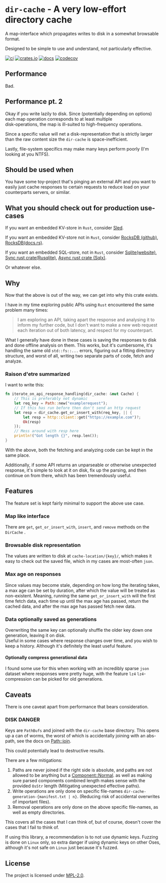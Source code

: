 # `dir-cache` - A very low-effort directory cache

A map-interface which propagates writes to disk 
in a somewhat browsable format.

Designed to be simple to use and understand, 
not particularly effective.

[![ci](https://github.com/MarcusGrass/dir-cache/actions/workflows/main.yml/badge.svg?branch=main)](https://github.com/MarcusGrass/dir-cache/actions/workflows/main.yml)
[![crates.io](https://img.shields.io/crates/v/dir-cache)](https://crates.io/crates/dir-cache)
[![docs](https://docs.rs/dir-cache/badge.svg)](https://docs.rs/dir-cache)
[![codecov](https://codecov.io/gh/MarcusGrass/dir-cache/graph/badge.svg?token=IHKY1G2ARV)](https://codecov.io/gh/MarcusGrass/dir-cache)

## Performance

Bad.

## Performance pt. 2

Okay if you write lazily to disk. 
Since (potentially depending on options) each map operation corresponds to at least multiple  
disk-operations, the map is ill-suited to high-frequency operations.  

Since a specific value will net a disk-representation that is strictly larger than the raw content size the `dir-cache` is space-inefficient.

Lastly, file-system specifics may make many keys perform poorly (I'm looking at you NTFS).

## Should be used when

You have some toy-project that's pinging an external 
API and you want to easily just cache responses to certain requests
to reduce load on your counterparts servers, or similar.  

## What you should check out for production use-cases

If you want an embedded KV-store in `Rust`, consider [Sled](https://docs.rs/sled/latest/sled/).

If you want an embedded KV-store not in `Rust`, consider [RocksDB (github)](https://github.com/facebook/rocksdb), 
[RocksDB(docs.rs)](https://docs.rs/rocksdb/latest/rocksdb/).

If you want an embedded SQL-store, not in `Rust`, consider [Sqlite(website)](https://www.sqlite.org/index.html), 
[Sync rust crate(Rusqlite)](https://crates.io/crates/rusqlite), [Async rust crate (Sqlx)](https://crates.io/crates/sqlx).

Or whatever else.

## Why

Now that the above is out of the way, we can get into why this crate exists.  

I have in my time exploring public APIs using `Rust` encountered the same problem many times:
>I am exploring an API, taking apart the response and analysing it to inform my further code, but I don't want to 
make a new web request each iteration out of both latency, and respect for my counterpart. 

What I generally have done in these cases is saving the responses to disk and done offline analysis on them. 
This works, but it's cumbersome, it's handling the same old `std::fs::...` errors, figuring out a fitting directory 
structure, and worst of all, writing two separate parts of code, fetch and analyze.

### Raison d'etre summarized

I want to write this:

```Rust
fn iterate_on_api_response_handling(dir_cache: &mut Cache) {
    // This is preferably not dynamic
    let req_key = Path::new("examplerequest");
    // If this has run before then don't send an http request
    let resp = dir_cache.get_or_insert_with(req_key, || {
        let resp = http::client::get("https://example.com")?;
        Ok(resp)
    });
    // Mess around with resp here
    println!("Got length {}", resp.len());
}
```

With the above, both the fetching and analyzing code can be kept in the same place.

Additionally, if some API returns an unparseable or otherwise unexpected response, 
it's simple to look at it on disk, fix up the parsing, and then continue on from there, which 
has been tremendously useful.

## Features

The feature set is kept fairly minimal to support the above use case.

### Map like interface

There are `get`, `get_or_insert_with`, `insert`, and `remove` methods on the `DirCache` .

### Browsable disk representation

The values are written to disk at `cache-location/{key}/`, which makes it easy to check out the saved 
file, which in my cases are most-often `json`.

### Max age on responses

Since values may become stale, depending on how long the iterating takes, a max age can be set by duration, 
after which the value will be treated as non-existent. Meaning, running the same `get_or_insert_with` will 
the first time fetch data, each time up until the max age has passed, return the cached data, and after the 
max age has passed fetch new data.

### Data optionally saved as generations

Overwriting the same key can optionally shuffle the older key down one generation, leaving it on disk.  
Useful in some cases where response changes over time, and you wish to keep a history. 
Although it's definitely the least useful feature.

#### Optionally compress generational data

I found some use for this when working with an incredibly sparse `json` dataset where responses were pretty huge, 
with the feature `lz4` `lz4`-compression can be picked for old generations.


## Caveats

There is one caveat apart from performance that bears consideration.

### DISK DANGER

Keys are `PathBufs` and joined with the `dir-cache` base directory. This opens up a can of worms, 
the worst of which is accidentally joining with an abs-path, see the docs on [Path::join](https://doc.rust-lang.org/std/path/struct.Path.html#method.join).

This could potentially lead to destructive results.

There are a few mitigations:

1. Paths are never joined if the right side is absolute, and paths are not allowed to be anything but a [Component::Normal](https://doc.rust-lang.org/std/path/enum.Component.html).
as well as making sure parsed components combined length makes sense with the provided `OsStr` length (Mitigating unexpected effective paths).  
2. Write operations are only done on specific file-names `dir-cache-generation-{manifest.txt | n}`. (Reducing risk of accidental overwrites of important files).  
3. Removal operations are only done on the above specific file-names, as well as empty directories.  

This covers all the cases that I can think of, but of course, doesn't cover the cases that I fail to think of.

If using this library, a recommendation is to not use dynamic keys. 
Fuzzing is done on `Linux` only, so extra danger if using dynamic keys on other Oses, although it's not safe 
on `Linux` just because it's fuzzed.


## License

The project is licensed under [MPL-2.0](LICENSE).  
